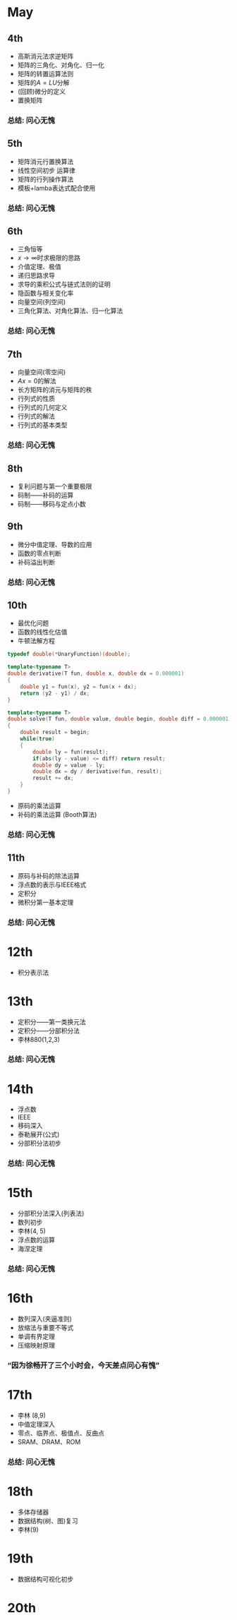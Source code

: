 
# May

## 4th

* 高斯消元法求逆矩阵
* 矩阵的三角化、对角化、归一化
* 矩阵的转置运算法则
* 矩阵的$A=LU$分解
* (回顾)微分的定义
* 置换矩阵

### 总结: 问心无愧


## 5th

* 矩阵消元行置换算法
* 线性空间初步 运算律
* 矩阵的行列操作算法
* 模板+lamba表达式配合使用

### 总结: 问心无愧

## 6th

* 三角恒等
* $x \to \infty$时求极限的思路
* 介值定理、极值
* 递归思路求导
* 求导的乘积公式与链式法则的证明
* 隐函数与相关变化率
* 向量空间(列空间)
* 三角化算法、对角化算法、归一化算法

### 总结: 问心无愧

## 7th

* 向量空间(零空间)
* $Ax=0$的解法
* 长方矩阵的消元与矩阵的秩
* 行列式的性质
* 行列式的几何定义
* 行列式的解法
* 行列式的基本类型

### 总结: 问心无愧

## 8th

* 复利问题与第一个重要极限
* 码制——补码的运算
* 码制——移码与定点小数

## 9th

* 微分中值定理、导数的应用
* 函数的零点判断
* 补码溢出判断

### 总结: 问心无愧

## 10th

* 最优化问题
* 函数的线性化估值
* 牛顿法解方程

```cpp
typedef double(*UnaryFunction)(double);

template<typename T>
double derivative(T fun, double x, double dx = 0.000001)
{
    double y1 = fun(x), y2 = fun(x + dx);
    return (y2 - y1) / dx;
}

template<typename T>
double solve(T fun, double value, double begin, double diff = 0.000001)
{
    double result = begin;
    while(true)
    {
        double ly = fun(result);
        if(abs(ly - value) <= diff) return result;
        double dy = value - ly;
        double dx = dy / derivative(fun, result);
        result += dx;
    }
}
```

* 原码的乘法运算
* 补码的乘法运算 (Booth算法)

### 总结: 问心无愧

## 11th

* 原码与补码的除法运算
* 浮点数的表示与IEEE格式
* 定积分
* 微积分第一基本定理

### 总结: 问心无愧

# 12th

* 积分表示法

# 13th

* 定积分——第一类换元法
* 定积分——分部积分法
* 李林880(1,2,3)

### 总结: 问心无愧

# 14th

* 浮点数
* IEEE
* 移码深入
* 泰勒展开(公式)
* 分部积分法初步

### 总结: 问心无愧

# 15th

* 分部积分法深入(列表法)
* 数列初步
* 李林(4, 5)
* 浮点数的运算
* 海涅定理

### 总结: 问心无愧

# 16th

* 数列深入(夹逼准则)
* 放缩法与重要不等式
* 单调有界定理
* 压缩映射原理

### “因为徐畅开了三个小时会，今天差点问心有愧”

# 17th

* 李林 (8,9)
* 中值定理深入
* 零点、临界点、极值点、反曲点
* SRAM、DRAM、ROM

### 总结: 问心无愧

# 18th

* 多体存储器
* 数据结构(树、图)复习
* 李林(9)

# 19th

* 数据结构可视化初步

# 20th
